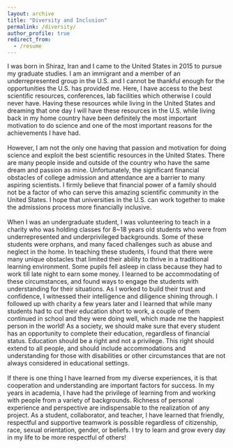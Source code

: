 ```yaml
---
layout: archive
title: "Diversity and Inclusion"
permalink: /diversity/
author_profile: true
redirect_from:
  - /resume
---
```


I was born in Shiraz, Iran and I came to the United States in 2015 to pursue my graduate studies. I am an immigrant and a member of an underrepresented group in the U.S. and I cannot be thankful enough for the opportunities the U.S. has provided me. Here, I have access to the best scientific resources, conferences, lab facilities which otherwise I could never have. Having these resources while living in the United States and dreaming that one day I will have these resources in the U.S. while living back in my home country have been definitely the most important motivation to do science and one of the most important reasons for the achievements I have had.
<br/>
<br/>
However, I am not the only one having that passion and motivation for doing science and exploit the best scientific resources in the United States. There are many people inside and outside of the country who have the same dream and passion as mine. Unfortunately, the significant financial obstacles of college admission and attendance are a barrier to many aspiring scientists. I firmly believe that financial power of a family should not be a factor of who can serve this amazing scientific community in the United States. I hope that universities in the U.S. can work together to make the admissions process more financially inclusive. 
<br/>
<br/>
When I was an undergraduate student, I was volunteering to teach in a charity who was holding classes for 8~18 years old students who were from underrepresented and underprivileged backgrounds. Some of these students were orphans, and many faced challenges such as abuse and neglect in the home. In teaching these students, I found that there were many unique obstacles that limited their ability to thrive in a traditional learning environment. Some pupils fell asleep in class because they had to work till late night to earn some money. I learned to be accommodating of these circumstances, and found ways to engage the students with understanding for their situations. As I worked to build their trust and confidence, I witnessed their intelligence and diligence shining through. I followed up with charity a few years later and I learned that while many students had to cut their education short to work, a couple of them continued in school and they were doing well, which made me the happiest person in the world! As a society, we should make sure that every student has an opportunity to complete their education, regardless of financial status. Education should be a right and not a privilege. This right should extend to all people, and should include accommodations and understanding for those with disabilities or other circumstances that are not always considered in educational settings.
<br/>
<br/>
If there is one thing I have learned from my diverse experiences, it is that cooperation and understanding are important factors for success. In my years in academia, I have had the privilege of learning from and working with people from a variety of backgrounds. Richness of personal experience and perspective are indispensable to the realization of any project. As a student, collaborator, and teacher, I have learned that friendly, respectful and supportive teamwork is possible regardless of citizenship, race, sexual orientation, gender, or beliefs. I try to learn and grow every day in my life to be more respectful of others!